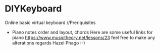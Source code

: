 # DIYKeyboard
Online basic  virtual keyboard
//Preriquisites
- Piano notes order and layout, chords
Here are some useful links for piano
https://www.musictheory.net/lessons/23
feel free to make any alterations regards Hazel Phago :-)

